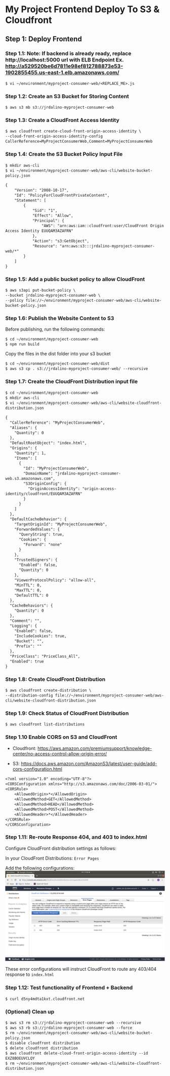 
# My Project Frontend Deploy To S3 & Cloudfront

## Step 1: Deploy Frontend

### Step 1.1: Note: If backend is already ready, replace http://localhost:5000 url with ELB Endpoint Ex. http://a529520be6d7811e98ef812788873e53-1902855455.us-east-1.elb.amazonaws.com/
```
$ vi ~/environment/myproject-consumer-web/<REPLACE_ME>.js
```

### Step 1.2: Create an S3 Bucket for Storing Content
```
$ aws s3 mb s3://jrdalino-myproject-consumer-web
```

### Step 1.3: Create a CloudFront Access Identity
```
$ aws cloudfront create-cloud-front-origin-access-identity \
--cloud-front-origin-access-identity-config CallerReference=MyProjectConsumerWeb,Comment=MyProjectConsumerWeb
```

### Step 1.4: Create the S3 Bucket Policy Input File
```
$ mkdir aws-cli
$ vi ~/environment/myproject-consumer-web/aws-cli/website-bucket-policy.json
```
```
{
    "Version": "2008-10-17",
    "Id": "PolicyForCloudFrontPrivateContent",
    "Statement": [
        {
            "Sid": "1",
            "Effect": "Allow",
            "Principal": {
                "AWS": "arn:aws:iam::cloudfront:user/CloudFront Origin Access Identity EUUQAM3AZAFRN"
            },
            "Action": "s3:GetObject",
            "Resource": "arn:aws:s3:::jrdalino-myproject-consumer-web/*"
        }
    ]
}
```

### Step 1.5: Add a public bucket policy to allow CloudFront
```
$ aws s3api put-bucket-policy \
--bucket jrdalino-myproject-consumer-web \
--policy file://~/environment/myproject-consumer-web/aws-cli/website-bucket-policy.json
```

### Step 1.6: Publish the Website Content to S3
Before publishing, run the following commands:

```
$ cd ~/environment/myproject-consumer-web
$ npm run build
```

Copy the files in the dist folder into your s3 bucket
```
$ cd ~/environment/myproject-consumer-web/dist
$ aws s3 cp . s3://jrdalino-myproject-consumer-web/ --recursive
```

### Step 1.7: Create the CloudFront Distribution input file
```
$ cd ~/environment/myproject-consumer-web
$ mkdir aws-cli
$ vi ~/environment/myproject-consumer-web/aws-cli/website-cloudfront-distribution.json
```

```
{
  "CallerReference": "MyProjectConsumerWeb",
  "Aliases": {
    "Quantity": 0
  },
  "DefaultRootObject": "index.html",
  "Origins": {
    "Quantity": 1,
    "Items": [
      {
        "Id": "MyProjectConsumerWeb",
        "DomainName": "jrdalino-myproject-consumer-web.s3.amazonaws.com",
        "S3OriginConfig": {
          "OriginAccessIdentity": "origin-access-identity/cloudfront/EUUQAM3AZAFRN"
        }
      }
    ]
  },
  "DefaultCacheBehavior": {
    "TargetOriginId": "MyProjectConsumerWeb",
    "ForwardedValues": {
      "QueryString": true,
      "Cookies": {
        "Forward": "none"
      }
    },
    "TrustedSigners": {
      "Enabled": false,
      "Quantity": 0
    },
    "ViewerProtocolPolicy": "allow-all",
    "MinTTL": 0,
    "MaxTTL": 0,
    "DefaultTTL": 0
  },
  "CacheBehaviors": {
    "Quantity": 0
  },
  "Comment": "",
  "Logging": {
    "Enabled": false,
    "IncludeCookies": true,
    "Bucket": "",
    "Prefix": ""
  },
  "PriceClass": "PriceClass_All",
  "Enabled": true
}
```

### Step 1.8: Create CloudFront Distribution
```
$ aws cloudfront create-distribution \
--distribution-config file://~/environment/myproject-consumer-web/aws-cli/website-cloudfront-distribution.json
```

### Step 1.9: Check Status of CloudFront Distribution
```
$ aws cloudfront list-distributions
```

### Step 1.10 Enable CORS on S3 and CloudFront
- Cloudfront: https://aws.amazon.com/premiumsupport/knowledge-center/no-access-control-allow-origin-error/

- S3: https://docs.aws.amazon.com/AmazonS3/latest/user-guide/add-cors-configuration.html
```
<?xml version="1.0" encoding="UTF-8"?>
<CORSConfiguration xmlns="http://s3.amazonaws.com/doc/2006-03-01/">
<CORSRule>
    <AllowedOrigin>*</AllowedOrigin>
    <AllowedMethod>GET</AllowedMethod>
    <AllowedMethod>HEAD</AllowedMethod>
    <AllowedMethod>POST</AllowedMethod>
    <AllowedHeader>*</AllowedHeader>
</CORSRule>
</CORSConfiguration>
```

### Step 1.11:  Re-route Response 404, and 403 to index.html
Configure CloudFront distribution settings as follows:

In your CloudFront Distributions: `Error Pages`

Add the following configurations:
![](error_pages.png)

These error configurations will instruct CloudFront to route any 403/404 response to `index.html`


### Step 1.12: Test functionality of Frontend + Backend
```
$ curl d5ny4mdta1kxt.cloudfront.net
```

### (Optional) Clean up
```
$ aws s3 rm s3://jrdalino-myproject-consumer-web --recursive
$ aws s3 rb s3://jrdalino-myproject-consumer-web --force
$ rm ~/environment/myproject-consumer-web/aws-cli/website-bucket-policy.json
$ disable cloudfront distribution
$ delete cloudfront distribution
$ aws cloudfront delete-cloud-front-origin-access-identity --id EXZ8BOEUVCLQY
$ rm ~/environment/myproject-consumer-web/aws-cli/website-cloudfront-distribution.json
```
